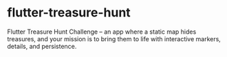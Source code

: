 # flutter-treasure-hunt
Flutter Treasure Hunt Challenge – an app where a static map hides treasures, and your mission is to bring them to life with interactive markers, details, and persistence.
